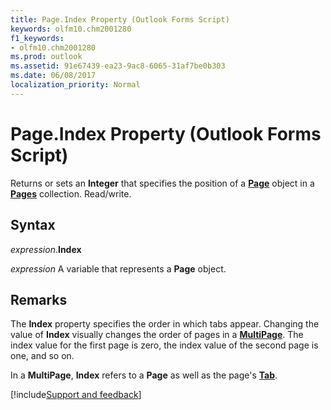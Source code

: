 ```yaml
---
title: Page.Index Property (Outlook Forms Script)
keywords: olfm10.chm2001280
f1_keywords:
- olfm10.chm2001280
ms.prod: outlook
ms.assetid: 91e67439-ea23-9ac8-6065-31af7be0b303
ms.date: 06/08/2017
localization_priority: Normal
---
```



# Page.Index Property (Outlook Forms Script)

Returns or sets an  **Integer** that specifies the position of a **[Page](Outlook.page.md)** object in a **[Pages](Outlook.pages(object).md)** collection. Read/write.


## Syntax

_expression_.**Index**

_expression_ A variable that represents a **Page** object.


## Remarks

The  **Index** property specifies the order in which tabs appear. Changing the value of **Index** visually changes the order of pages in a **[MultiPage](Outlook.multipage.md)**. The index value for the first page is zero, the index value of the second page is one, and so on.

In a **MultiPage**,  **Index** refers to a **Page** as well as the page's **[Tab](Outlook.tab.md)**.

[!include[Support and feedback](~/includes/feedback-boilerplate.md)]